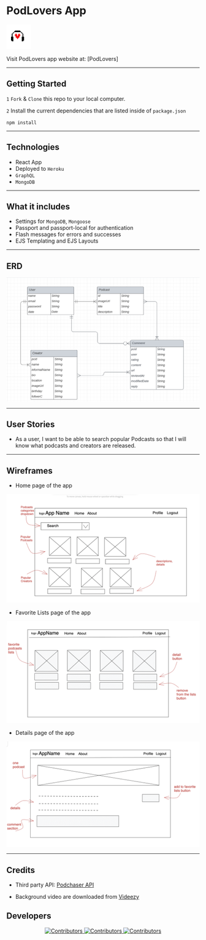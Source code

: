 # PodLovers App

![Logo](./src/image/podlogo2.png)

Visit PodLovers app website at: [PodLovers]
<hr />

## Getting Started

`1` `Fork` & `Clone` this repo to your local computer.

`2` Install the current dependencies that are listed inside of `package.json`
```text
npm install
```
<hr />

## Technologies

* React App
* Deployed to `Heroku`
* `GraphQL`
* `MongoDB` 

<hr />

## What it includes

* Settings for `MongoDB`, `Mongoose`
* Passport and passport-local for authentication
* Flash messages for errors and successes
* EJS Templating and EJS Layouts

<hr />

## ERD

![ERD](./src/image/PodLovers%20ERD.png)

<hr />

## User Stories

* As a user, I want to be able to search popular Podcasts so that I will know what podcasts and creators are released.

<hr />

## Wireframes

* Home page of the app

![wireframes](./src/image/Podcasts%20HOME%20page.png)

* Favorite Lists page of the app

![wireframes](./src/image/podcast%20favorite%20lists%20page.png)

* Details page of the app

![wireframes](./src/image/podcast%20details%20page.png)

<hr />

## Credits

* Third party API: [Podchaser API](https://www.podchaser.com/profile/settings/api)

* Background video are downloaded from [Videezy](https://www.videezy.com/backgrounds/323-3d-flourish-background-loop-hd)

## Developers 

<div align="center">
  <a href="https://github.com/ruraliz">
    <img src="https://i.imgur.com/td6nLst.jpg"
      alt="Contributors"
      width="15%" target="_blank"/>
  </a>
    <a href="https://github.com/hninmabalo">
    <img src="https://i.imgur.com/FMldvPj.jpg"
      alt="Contributors"
      width="15%" target="_blank"/>
  </a>
    <a href="https://github.com/ReneTheMC">
    <img src="https://i.imgur.com/Vwsw8Y2.jpg"
      alt="Contributors"
      width="15%" target="_blank"/>
  </a>
</div>